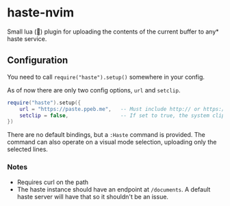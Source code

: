 # haste-nvim
Small lua (🚀) plugin for uploading the contents of the current buffer to any* haste service.

## Configuration
You need to call `require("haste").setup()` somewhere in your config.

As of now there are only two config options, `url` and `setclip`.
```lua
require("haste").setup({
    url = "https://paste.ppeb.me",   -- Must include http:// or https:// and no trailing slash
    setclip = false,                 -- If set to true, the system clipboard will be set to the url when run
})
```

There are no default bindings, but a `:Haste` command is provided. The command can also operate on a visual mode selection, uploading only the selected lines.

### Notes
* Requires curl on the path
* The haste instance should have an endpoint at `/documents`. A default haste server will have that so it shouldn't be an issue.
